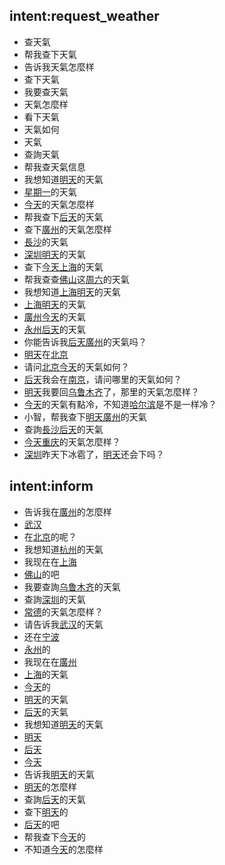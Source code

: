 ## intent:request_weather
- 查天氣
- 帮我查下天氣
- 告诉我天氣怎麼样
- 查下天氣
- 我要查天氣
- 天氣怎麼样
- 看下天氣
- 天氣如何
- 天氣
- 查詢天氣
- 帮我查天氣信息
- 我想知道[明天](date_time)的天氣
- [星期一](date_time)的天氣
- [今天](date_time)的天氣怎麼样
- 帮我查下[后天](date_time)的天氣
- 查下[廣州](address)的天氣怎麼样
- [長沙](address)的天氣
- [深圳](address)[明天](date_time)的天氣
- 查下[今天](date_time)[上海](address)的天氣
- 帮我查查[佛山](address)这[周六](date_time)的天氣
- 我想知道[上海](address)[明天](date_time)的天氣
- [上海](address)[明天](date_time)的天氣
- [廣州](address)[今天](date_time)的天氣
- [永州](address)[后天](date_time)的天氣
- 你能告诉我[后天](date_time)[廣州](address)的天氣吗？
- [明天](date_time)在[北京](address)
- 请问[北京](address)[今天](date_time)的天氣如何？
- [后天](date_time)我会在[南京](address)，请问哪里的天氣如何？
- [明天](date_time)我要回[乌鲁木齐](address)了，那里的天氣怎麼样？
- [今天](date_time)的天氣有點冷，不知道[哈尔滨](address)是不是一样冷？
- 小智，帮我查下[明天](date_time)[廣州](address)的天氣
- 查詢[長沙](address)[后天](date_time)的天氣
- [今天](date_time)[重庆](address)的天氣怎麼样？
- [深圳](address)昨天下冰雹了，[明天](date_time)还会下吗？

## intent:inform
- 告诉我在[廣州](address)的怎麼样
- [武汉](address)
- 在[北京](address)的呢？
- 我想知道[杭州](address)的天氣
- 我现在在[上海](address)
- [佛山](address)的吧
- 我要查詢[乌鲁木齐](address)的天氣
- 查詢[深圳](address)的天氣
- [常德](address)的天氣怎麼样？
- 请告诉我[武汉](address)的天氣
- 还在[宁波](address)
- [永州](address)的
- 我现在在[廣州](address)
- [上海](address)的天氣
- [今天](date_time)的
- [明天](date_time)的天氣
- [后天](date_time)的天氣
- 我想知道[明天](date_time)的天氣
- [明天](date_time)
- [后天](date_time)
- [今天](date_time)
- 告诉我[明天](date_time)的天氣
- [明天](date_time)的怎麼样
- 查詢[后天](date_time)的天氣
- 查下[明天](date_time)的
- [后天](date_time)的吧
- 帮我查下[今天](date_time)的
- 不知道[今天](date_time)的怎麼样